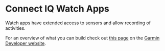 # Connect IQ Watch Apps
Watch apps have extended access to sensors and allow recording of activities.

For an overview of what you can build check out [this page](http://developer.garmin.com/connect-iq/what-you-can-build/) on the [Garmin Developer website](http://developer.garmin.com/).